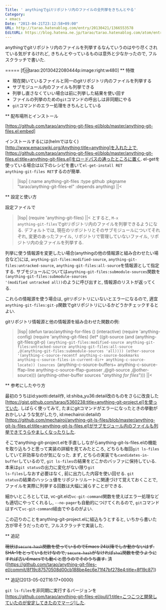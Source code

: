 ```yaml
---
Title: ' anythingでgitリポジトリ内のファイルの全列挙をきちんとやる'
Category:
- emacs
Date: "2013-04-21T23:12:58+09:00"
URL: http://tarao.hatenablog.com/entry/20130421/1366553578
EditURL: https://blog.hatena.ne.jp/tarao/tarao.hatenablog.com/atom/entry/6653586347149235901
---
```


anythingでgitリポジトリ内のファイルを列挙するなんていうのはやり尽くされている気がするけれど, きちんとやっているものは意外と少なかったので, フルスクラッチで書いた.

=====
[f:id:tarao:20130422080444p:image:right:w480]
** 特徴

- 現在開いているファイルと同一のgitリポジトリ内のファイルを列挙する
- サブモジュール内のファイルも列挙できる
- 列挙し直さなくていい場合は前に列挙した結果を使い回す
- ファイルの列挙のための<code>git</code>コマンドの呼出しは非同期にやる
- <code>git</code>コマンドのエラー処理をきちんとしている

** 配布場所とインストール

[https://github.com/tarao/anything-git-files-el/blob/master/anything-git-files.el:embed]

インストールするには(helmではなく)[http://www.emacswiki.org/Anything:title=anything]を入れた上で, [https://github.com/tarao/anything-git-files-el/blob/master/anything-git-files.el:title=anything-git-files.el]をロードパスの通ったところに置く. el-getを使っている場合は以下のレシピを書いて<code>el-get-install RET anything-git-files RET</code>するのが簡単.
>|lisp|
(:name anything-git-files
       :type github
       :pkgname "tarao/anything-git-files-el"
       :depends anything)
||<

** 設定と使い方

設定ファイルで
>|lisp|
(require 'anything-git-files)
||<
とすると, <code>M-x anything-git-files</code>でgitリポジトリ内のファイルを列挙できるようになる. デフォルトでは, 現在のリポジトリとそのサブモジュールについてそれぞれ, 変更のあったファイル, リポジトリで管理していないファイル, リポジトリ内の全ファイルを列挙する.

列挙に使う情報源を変更したい場合(anythingの他の情報源と組み合わせたい場合など)には, <code>anything-git-files:modified-source</code>, <code>anything-git-files:untracked-source</code>, <code>anything-git-files:all-source</code>を情報源として指定する. サブモジュールについては<code>anything-git-files:submodule-sources</code>関数を<code>(anything-git-files:submodule-sources '(modified untracked all))</code>のように呼び出すと, 情報源のリストが返ってくる.

これらの情報源を使う場合は, gitリポジトリにいないとエラーになるので, 適宜<code>anything-git-files:git-p</code>関数でgitリポジトリにいるかどうかチェックするとよい.

gitリポジトリ情報源と他の情報源を組み合わせた関数の例:
>|lisp|
(defun tarao/anything-for-files ()
  (interactive)
  (require 'anything-config)
  (require 'anything-git-files)
  (let* ((git-source (and (anything-git-files:git-p)
                          `(anything-git-files:modified-source
                            anything-git-files:untracked-source
                            anything-git-files:all-source
                            ,@(anything-git-files:submodule-sources 'all))))
         (other-source '(anything-c-source-recentf
                         anything-c-source-bookmarks
                         anything-c-source-files-in-current-dir+
                         anything-c-source-locate))
         (sources `(anything-c-source-buffers+
                    anything-c-source-ffap-line
                    anything-c-source-ffap-guesser
                    ,@git-source
                    ,@other-source)))
    (anything-other-buffer sources "*anything for files*")))
||<

** 参考にしたやり方

最初のうちはid:yaotti:detail作, id:shiba_yu36:detail改のものをさらに改良した[https://gist.github.com/tarao/5360238:title=anything-git-project.el]を使っていた. しばらく使ってみて, たまにgitコマンドがエラーになったときの挙動がおかしいような気がしたり, id:mechairoi:detailの[https://github.com/mechairoi/anything-git-ls-files/blob/master/anything-git-ls-files.el:title=anything-git-ls-files.el]がサブモジュール内のファイルも列挙できてうらやましくなったりした.

そこでanything-git-project.elを手直ししながらanything-git-ls-files.elの機能を取り込もうと思って実装の詳細を見てみたところ, どちらも毎回<code>git ls-files</code>していて非効率なのが気になった. まず, どちらの実装でも<code>candidates-in-buffer</code>しているので, <code>git ls-files</code>の結果をどこかのバッファに保持している. 本来は<code>git status</code>の出力に変化がない限り<code>git ls-files</code>しなおす必要はなく, 前に出力した内容を使い回せる. <code>git status</code>の結果のハッシュ値をリポジトリルートに関連づけて覚えておくことで, ファイルを実際に列挙する回数は大幅に減らすことができる.

細かいところとしては, vc-git.elの<code>vc-git-command</code>関数を使えばエラー処理なども適切にやってくれるし, <code>--no-pager</code>も自動的につけてくれるので, <code>git</code>コマンドはすべて<code>vc-git-command</code>経由でやるのがよい.

この辺りのことをanything-git-project.elに組込もうとすると, いちから書いた方が早そうだったので, フルスクラッチで実装した.

** 追記

<s>現状は<code>secure-hash</code>関数を使っているのでEmacs 24以降でしか動かないはず. SHA-1をとっているだけなので, <code>secure-hash</code>がなければ<code>sha1</code>関数を使うようにすれば古いEmacsでも動くと思うのでそのうち直す.</s> 済([https://github.com/tarao/anything-git-files-el/commit/8f19c87570508d00cb188be4ec6e71f47bf278e4:title=8f19c87])

** 追記(2013-05-02T16:17+0000)

<code>git ls-files</code>を非同期に実行するバージョンを[https://github.com/tarao/anything-git-files-el/pull/1:title=こつこつと開発していたのが安定してきたのでマージ]した.
